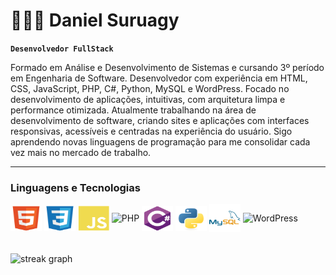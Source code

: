 # 👨🏻‍💻 Daniel Suruagy
**`Desenvolvedor FullStack`**

Formado em Análise e Desenvolvimento de Sistemas e cursando 3º período em Engenharia de Software. Desenvolvedor com experiência em HTML, CSS, JavaScript, PHP, C#, Python, MySQL e WordPress. Focado no desenvolvimento de aplicações, intuitivas, com arquitetura limpa e performance otimizada.
Atualmente trabalhando na área de desenvolvimento de software, criando sites e aplicações com interfaces responsivas, acessíveis e centradas na experiência do usuário. Sigo aprendendo novas linguagens de programação para me consolidar cada vez mais no mercado de trabalho.

---
### Linguagens e Tecnologias
<div style="display: inline_block">
  <img align="center" alt="HTML" height="40" width="50" src="https://raw.githubusercontent.com/devicons/devicon/master/icons/html5/html5-original.svg">
  <img align="center" alt="CSS" height="40" width="50" src="https://raw.githubusercontent.com/devicons/devicon/master/icons/css3/css3-original.svg">
  <img align="center" alt="Javasricpt" height="40" width="50" src="https://raw.githubusercontent.com/devicons/devicon/master/icons/javascript/javascript-plain.svg">
  <img align="center" alt="PHP" height="40" width="50" src="https://cdn.jsdelivr.net/gh/devicons/devicon@latest/icons/php/php-original.svg">
  <img align="center" alt="Csharp" height="40" width="50" src="https://raw.githubusercontent.com/devicons/devicon/master/icons/csharp/csharp-original.svg">
  <img align="center" alt="Python" height="40" width="50" src="https://raw.githubusercontent.com/devicons/devicon/master/icons/python/python-original.svg">
  <img align="center" alt="MySQL" height="45" width="50" src="https://raw.githubusercontent.com/devicons/devicon/master/icons/mysql/mysql-original-wordmark.svg">
  <img align="center" alt="WordPress" height="40" width="50" color="white" src="https://skillicons.dev/icons?i=wordpress">
</div>
<br/>
<br/>
<div align="left">
  <img src="https://streak-stats.demolab.com?user=danielsuruagy&locale=pt-br&mode=daily&theme=vue-dark&hide_border=true&border_radius=5&order=3" height="220" alt="streak graph"  />
</div>
